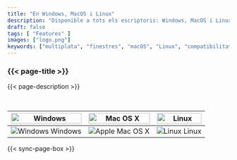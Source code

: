 ```yaml
---
title: "En Windows, MacOS i Linux"
description: "Disponible a tots els escriptoris: Windows, MacOS i Linux"
draft: false
tags: [ "Features" ]
images: ["logo.png"]
keywords: ["multiplata", "finestres", "macOS", "Linux", "compatibilitat"]
---
```

<!-- header-end -->

### {{< page-title >}} 
{{< page-description >}} 

<br>

| <img src="/cross-platform/tx-win.png" alt="Windows" style="width: 100%;" /> | <img src="/cross-platform/tx-mac.png" alt="Mac OS X" style="width: 100%;" /> | <img src="/cross-platform/tx-linux.png" alt="Linux" style="width: 100%;" /> |
|------------------------------------------------------------------------------|------------------------------------------------------------------------------|----------------------------------------------------------------------------|
| <img src="/images/windows-icon.svg" alt="Windows"   />  Windows             |  <img src="/images/apple-icon.svg" alt="Apple"   /> Mac OS X         | <img src="/images/linux-icon.svg" alt="Linux"   />  Linux   |

 

 {{< sync-page-box >}}